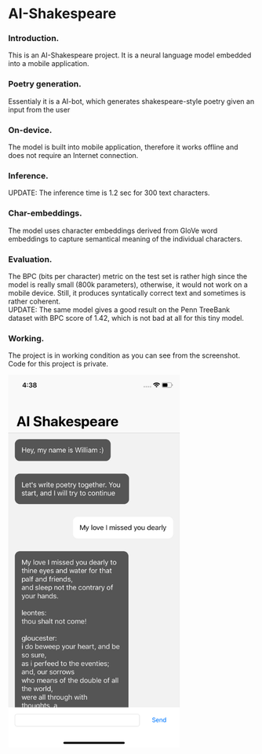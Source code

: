 # AI-Shakespeare
### Introduction. 
This is an AI-Shakespeare project. It is a neural language model embedded into a mobile application. <br/>
### Poetry generation. 
Essentialy it is a AI-bot, which generates shakespeare-style poetry given an input from the user <br/>
### On-device. 
The model is built into mobile application, therefore it works offline and does not require an Internet connection.
### Inference. 
UPDATE: The inference time is 1.2 sec for 300 text characters.
### Char-embeddings. 
The model uses character embeddings derived from GloVe word embeddings to capture semantical meaning of the individual characters.
### Evaluation. 
The BPC (bits per character) metric on the test set is rather high since the model is really small (800k parameters), otherwise, it would not work on a mobile device. Still, it produces syntatically correct text and sometimes is rather coherent. <br/>
UPDATE: The same model gives a good result on the Penn TreeBank dataset with BPC score of 1.42, which is not bad at all for this tiny model.
### Working. 
The project is in working condition as you can see from the screenshot. Code for this project is private.


<img src="images/ai-shakespeare.png" width="350">
